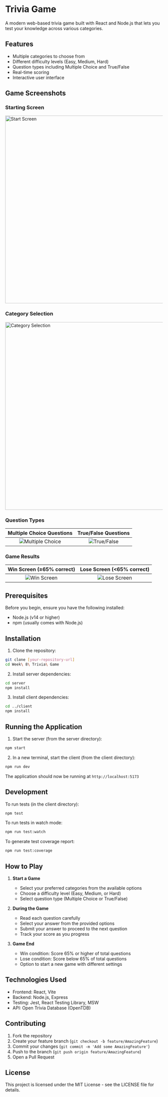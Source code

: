 # Trivia Game

A modern web-based trivia game built with React and Node.js that lets you test your knowledge across various categories.

## Features

- Multiple categories to choose from
- Different difficulty levels (Easy, Medium, Hard)
- Question types including Multiple Choice and True/False
- Real-time scoring
- Interactive user interface

## Game Screenshots

### Starting Screen
<img src="client/src/components/asset/start.png" width="600" alt="Start Screen">

### Category Selection
<img src="client/src/components/asset/selection.png" width="600" alt="Category Selection">

### Question Types
Multiple Choice Questions            |  True/False Questions
:-------------------------:|:-------------------------:
![Multiple Choice](client/src/components/asset/multiplechoice.png)  |  ![True/False](client/src/components/asset/truefalse.png)

### Game Results
Win Screen (≥65% correct)            |  Lose Screen (<65% correct)
:-------------------------:|:-------------------------:
![Win Screen](client/src/components/asset/win.png)  |  ![Lose Screen](client/src/components/asset/lose.png)

## Prerequisites

Before you begin, ensure you have the following installed:
- Node.js (v14 or higher)
- npm (usually comes with Node.js)

## Installation

1. Clone the repository:
```bash
git clone [your-repository-url]
cd Week\ 8\ Trivia\ Game
```

2. Install server dependencies:
```bash
cd server
npm install
```

3. Install client dependencies:
```bash
cd ../client
npm install
```

## Running the Application

1. Start the server (from the server directory):
```bash
npm start
```

2. In a new terminal, start the client (from the client directory):
```bash
npm run dev
```

The application should now be running at `http://localhost:5173`

## Development

To run tests (in the client directory):
```bash
npm test
```

To run tests in watch mode:
```bash
npm run test:watch
```

To generate test coverage report:
```bash
npm run test:coverage
```

## How to Play

1. **Start a Game**
   - Select your preferred categories from the available options
   - Choose a difficulty level (Easy, Medium, or Hard)
   - Select question type (Multiple Choice or True/False)

2. **During the Game**
   - Read each question carefully
   - Select your answer from the provided options
   - Submit your answer to proceed to the next question
   - Track your score as you progress

3. **Game End**
   - Win condition: Score 65% or higher of total questions
   - Lose condition: Score below 65% of total questions
   - Option to start a new game with different settings

## Technologies Used

- Frontend: React, Vite
- Backend: Node.js, Express
- Testing: Jest, React Testing Library, MSW
- API: Open Trivia Database (OpenTDB)

## Contributing

1. Fork the repository
2. Create your feature branch (`git checkout -b feature/AmazingFeature`)
3. Commit your changes (`git commit -m 'Add some AmazingFeature'`)
4. Push to the branch (`git push origin feature/AmazingFeature`)
5. Open a Pull Request

## License

This project is licensed under the MIT License - see the LICENSE file for details.